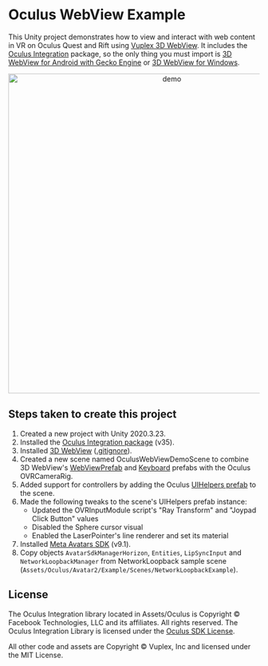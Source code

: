 # Oculus WebView Example

This Unity project demonstrates how to view and interact with web content in VR on Oculus Quest and Rift using [Vuplex 3D WebView](https://developer.vuplex.com/webview/overview). It includes the [Oculus Integration](https://assetstore.unity.com/packages/tools/integration/oculus-integration-82022) package, so the only thing you must import is [3D WebView for Android with Gecko Engine](https://store.vuplex.com/webview/android-gecko) or [3D WebView for Windows](https://store.vuplex.com/webview/windows-mac).

<p align="center">
  <img alt="demo" src="./demo.gif" width="640">
</p>

## Steps taken to create this project

1. Created a new project with Unity 2020.3.23.
2. Installed the [Oculus Integration package](https://assetstore.unity.com/packages/tools/integration/oculus-integration-82022) (v35).
3. Installed [3D WebView](https://developer.vuplex.com) ([.gitignore](https://github.com/vuplex/oculus-webview-example/blob/69d404181ba188937c124d154d7b1eab6173f609/.gitignore#L62)).
4. Created a new scene named OculusWebViewDemoScene to combine 3D WebView's [WebViewPrefab](https://developer.vuplex.com/webview/WebViewPrefab) and [Keyboard](https://developer.vuplex.com/webview/Keyboard) prefabs with the Oculus OVRCameraRig.
5. Added support for controllers by adding the Oculus [UIHelpers prefab](Assets/Oculus/SampleFramework/Core/DebugUI/Prefabs/UIHelpers.prefab) to the scene.
6. Made the following tweaks to the scene's UIHelpers prefab instance:
    - Updated the OVRInputModule script's "Ray Transform" and "Joypad Click Button" values
    - Disabled the Sphere cursor visual
    - Enabled the LaserPointer's line renderer and set its material
7. Installed [Meta Avatars SDK](https://developer.oculus.com/downloads/package/meta-avatars-sdk/) (v9.1).
8. Copy objects `AvatarSdkManagerHorizon`, `Entities`, `LipSyncInput` and `NetworkLoopbackManager` from NetworkLoopback sample scene (`Assets/Oculus/Avatar2/Example/Scenes/NetworkLoopbackExample`).

## License

The Oculus Integration library located in Assets/Oculus is Copyright © Facebook Technologies, LLC and its affiliates. All rights reserved. The Oculus Integration Library is licensed under the [Oculus SDK License](https://developer.oculus.com/licenses/sdk-3.5/).

All other code and assets are Copyright © Vuplex, Inc and licensed under the MIT License.
